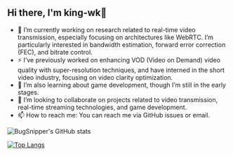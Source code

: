 ## Hi there, I'm king-wk👋

- 🔭 I’m currently working on research related to real-time video transmission, especially focusing on architectures like WebRTC. I’m particularly interested in bandwidth estimation, forward error correction (FEC), and bitrate control.
- ⚡ I’ve previously worked on enhancing VOD (Video on Demand) video quality with super-resolution techniques, and have interned in the short video industry, focusing on video clarity optimization.
- 🌱 I’m also learning about game development, though I’m still in the early stages.
- 👯 I’m looking to collaborate on projects related to video transmission, real-time streaming technologies, and game development.
- 📫 How to reach me: You can reach me via GitHub issues or email.

![BugSnipper's GitHub stats](https://github-readme-stats.vercel.app/api?username=king-wk&show_icons=true&theme=ambient_gradient&include_all_commits=false&count_private=true)

[![Top Langs](https://github-readme-stats.vercel.app/api/top-langs/?username=king-wk&theme=ambient_gradient&layout=compact)](https://github.com/anuraghazra/github-readme-stats)
